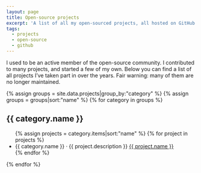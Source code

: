 ```yaml
---
layout: page
title: Open-source projects
excerpt: 'A list of all my open-sourced projects, all hosted on GitHub. Fair warning: some of them are not maintained anymore.'
tags:
  - projects
  - open-source
  - github
---
```


I used to be an active member of the open-source community. I contributed to many projects, and started a few of my own. Below you can find a list of all projects I’ve taken part in over the years. Fair warning: many of them are no longer maintained.

{% assign groups = site.data.projects|group_by:"category" %}
{% assign groups = groups|sort:"name" %}
{% for category in groups %}

  <h2 class="visually-hidden">{{ category.name }}</h2>
  <ul class="list">
  {% assign projects = category.items|sort:"name" %}
  {% for project in projects %}
    <li class="list__item">
      <div class="list__item-inner">
        <span class="list__secondary-content">{{ category.name }} · {{ project.description }}</span>
        <a href="{{ project.link }}" class="list__primary-content" target="_blank" rel="noopener noreferrer">{{ project.name }}</a>
      </div>
    </li>
  {% endfor %}
  </ul>
{% endfor %}
